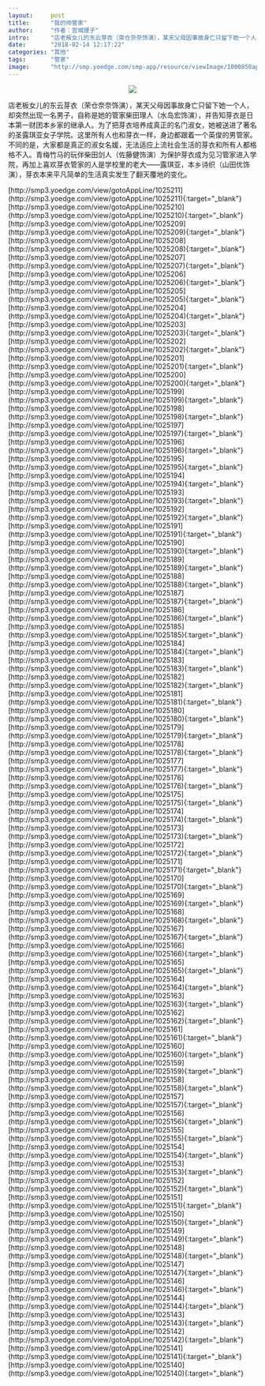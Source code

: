 ```yaml
---
layout:     post
title:      "我的帅管家"
author:     "作者：宫城理子"
intro:      "店老板女儿的东云芽衣（荣仓奈奈饰演），某天父母因事故身亡只留下她一个人，却突然出现一名男子，自称是她的管家柴田理人（水岛宏饰演），并告知芽衣是日本第一财团本乡家的继承人。为了把芽衣培养成真正的名门淑女，她被送进了著名的圣露琪亚女子学院。这里所有人也和芽衣一样，身边都跟着一个英俊的男管家。不同的是，大家都是真正的淑女名媛，无法适应上流社会生活的芽衣和所有人都格格不入。青梅竹马的玩伴柴田剑人（佐藤健饰演）为保护芽衣成为见习管家进入学院，再加上喜欢芽衣管家的人是学校里的老大——露琪亚，本乡诗织（山田优饰演），芽衣本来平凡简单的生活真实发生了翻天覆地的变化。"
date:       "2018-02-14 12:17:22"
categories: "其他"
tags:       "管家"
image:      "http://smp.yoedge.com/smp-app/resource/viewImage/1000850appline.png"
---
```

<div style="text-align: center">
<p><img src="http://smp.yoedge.com/smp-app/resource/viewImage/1000850appline.png"/></p>
</div>
<p class="post-meta">
<span>店老板女儿的东云芽衣（荣仓奈奈饰演），某天父母因事故身亡只留下她一个人，却突然出现一名男子，自称是她的管家柴田理人（水岛宏饰演），并告知芽衣是日本第一财团本乡家的继承人。为了把芽衣培养成真正的名门淑女，她被送进了著名的圣露琪亚女子学院。这里所有人也和芽衣一样，身边都跟着一个英俊的男管家。不同的是，大家都是真正的淑女名媛，无法适应上流社会生活的芽衣和所有人都格格不入。青梅竹马的玩伴柴田剑人（佐藤健饰演）为保护芽衣成为见习管家进入学院，再加上喜欢芽衣管家的人是学校里的老大——露琪亚，本乡诗织（山田优饰演），芽衣本来平凡简单的生活真实发生了翻天覆地的变化。</span>
</p>
[http://smp3.yoedge.com/view/gotoAppLine/1025211](http://smp3.yoedge.com/view/gotoAppLine/1025211){:target="_blank"}
[http://smp3.yoedge.com/view/gotoAppLine/1025210](http://smp3.yoedge.com/view/gotoAppLine/1025210){:target="_blank"}
[http://smp3.yoedge.com/view/gotoAppLine/1025209](http://smp3.yoedge.com/view/gotoAppLine/1025209){:target="_blank"}
[http://smp3.yoedge.com/view/gotoAppLine/1025208](http://smp3.yoedge.com/view/gotoAppLine/1025208){:target="_blank"}
[http://smp3.yoedge.com/view/gotoAppLine/1025207](http://smp3.yoedge.com/view/gotoAppLine/1025207){:target="_blank"}
[http://smp3.yoedge.com/view/gotoAppLine/1025206](http://smp3.yoedge.com/view/gotoAppLine/1025206){:target="_blank"}
[http://smp3.yoedge.com/view/gotoAppLine/1025205](http://smp3.yoedge.com/view/gotoAppLine/1025205){:target="_blank"}
[http://smp3.yoedge.com/view/gotoAppLine/1025204](http://smp3.yoedge.com/view/gotoAppLine/1025204){:target="_blank"}
[http://smp3.yoedge.com/view/gotoAppLine/1025203](http://smp3.yoedge.com/view/gotoAppLine/1025203){:target="_blank"}
[http://smp3.yoedge.com/view/gotoAppLine/1025202](http://smp3.yoedge.com/view/gotoAppLine/1025202){:target="_blank"}
[http://smp3.yoedge.com/view/gotoAppLine/1025201](http://smp3.yoedge.com/view/gotoAppLine/1025201){:target="_blank"}
[http://smp3.yoedge.com/view/gotoAppLine/1025200](http://smp3.yoedge.com/view/gotoAppLine/1025200){:target="_blank"}
[http://smp3.yoedge.com/view/gotoAppLine/1025199](http://smp3.yoedge.com/view/gotoAppLine/1025199){:target="_blank"}
[http://smp3.yoedge.com/view/gotoAppLine/1025198](http://smp3.yoedge.com/view/gotoAppLine/1025198){:target="_blank"}
[http://smp3.yoedge.com/view/gotoAppLine/1025197](http://smp3.yoedge.com/view/gotoAppLine/1025197){:target="_blank"}
[http://smp3.yoedge.com/view/gotoAppLine/1025196](http://smp3.yoedge.com/view/gotoAppLine/1025196){:target="_blank"}
[http://smp3.yoedge.com/view/gotoAppLine/1025195](http://smp3.yoedge.com/view/gotoAppLine/1025195){:target="_blank"}
[http://smp3.yoedge.com/view/gotoAppLine/1025194](http://smp3.yoedge.com/view/gotoAppLine/1025194){:target="_blank"}
[http://smp3.yoedge.com/view/gotoAppLine/1025193](http://smp3.yoedge.com/view/gotoAppLine/1025193){:target="_blank"}
[http://smp3.yoedge.com/view/gotoAppLine/1025192](http://smp3.yoedge.com/view/gotoAppLine/1025192){:target="_blank"}
[http://smp3.yoedge.com/view/gotoAppLine/1025191](http://smp3.yoedge.com/view/gotoAppLine/1025191){:target="_blank"}
[http://smp3.yoedge.com/view/gotoAppLine/1025190](http://smp3.yoedge.com/view/gotoAppLine/1025190){:target="_blank"}
[http://smp3.yoedge.com/view/gotoAppLine/1025189](http://smp3.yoedge.com/view/gotoAppLine/1025189){:target="_blank"}
[http://smp3.yoedge.com/view/gotoAppLine/1025188](http://smp3.yoedge.com/view/gotoAppLine/1025188){:target="_blank"}
[http://smp3.yoedge.com/view/gotoAppLine/1025187](http://smp3.yoedge.com/view/gotoAppLine/1025187){:target="_blank"}
[http://smp3.yoedge.com/view/gotoAppLine/1025186](http://smp3.yoedge.com/view/gotoAppLine/1025186){:target="_blank"}
[http://smp3.yoedge.com/view/gotoAppLine/1025185](http://smp3.yoedge.com/view/gotoAppLine/1025185){:target="_blank"}
[http://smp3.yoedge.com/view/gotoAppLine/1025184](http://smp3.yoedge.com/view/gotoAppLine/1025184){:target="_blank"}
[http://smp3.yoedge.com/view/gotoAppLine/1025183](http://smp3.yoedge.com/view/gotoAppLine/1025183){:target="_blank"}
[http://smp3.yoedge.com/view/gotoAppLine/1025182](http://smp3.yoedge.com/view/gotoAppLine/1025182){:target="_blank"}
[http://smp3.yoedge.com/view/gotoAppLine/1025181](http://smp3.yoedge.com/view/gotoAppLine/1025181){:target="_blank"}
[http://smp3.yoedge.com/view/gotoAppLine/1025180](http://smp3.yoedge.com/view/gotoAppLine/1025180){:target="_blank"}
[http://smp3.yoedge.com/view/gotoAppLine/1025179](http://smp3.yoedge.com/view/gotoAppLine/1025179){:target="_blank"}
[http://smp3.yoedge.com/view/gotoAppLine/1025178](http://smp3.yoedge.com/view/gotoAppLine/1025178){:target="_blank"}
[http://smp3.yoedge.com/view/gotoAppLine/1025177](http://smp3.yoedge.com/view/gotoAppLine/1025177){:target="_blank"}
[http://smp3.yoedge.com/view/gotoAppLine/1025176](http://smp3.yoedge.com/view/gotoAppLine/1025176){:target="_blank"}
[http://smp3.yoedge.com/view/gotoAppLine/1025175](http://smp3.yoedge.com/view/gotoAppLine/1025175){:target="_blank"}
[http://smp3.yoedge.com/view/gotoAppLine/1025174](http://smp3.yoedge.com/view/gotoAppLine/1025174){:target="_blank"}
[http://smp3.yoedge.com/view/gotoAppLine/1025173](http://smp3.yoedge.com/view/gotoAppLine/1025173){:target="_blank"}
[http://smp3.yoedge.com/view/gotoAppLine/1025172](http://smp3.yoedge.com/view/gotoAppLine/1025172){:target="_blank"}
[http://smp3.yoedge.com/view/gotoAppLine/1025171](http://smp3.yoedge.com/view/gotoAppLine/1025171){:target="_blank"}
[http://smp3.yoedge.com/view/gotoAppLine/1025170](http://smp3.yoedge.com/view/gotoAppLine/1025170){:target="_blank"}
[http://smp3.yoedge.com/view/gotoAppLine/1025169](http://smp3.yoedge.com/view/gotoAppLine/1025169){:target="_blank"}
[http://smp3.yoedge.com/view/gotoAppLine/1025168](http://smp3.yoedge.com/view/gotoAppLine/1025168){:target="_blank"}
[http://smp3.yoedge.com/view/gotoAppLine/1025167](http://smp3.yoedge.com/view/gotoAppLine/1025167){:target="_blank"}
[http://smp3.yoedge.com/view/gotoAppLine/1025166](http://smp3.yoedge.com/view/gotoAppLine/1025166){:target="_blank"}
[http://smp3.yoedge.com/view/gotoAppLine/1025165](http://smp3.yoedge.com/view/gotoAppLine/1025165){:target="_blank"}
[http://smp3.yoedge.com/view/gotoAppLine/1025164](http://smp3.yoedge.com/view/gotoAppLine/1025164){:target="_blank"}
[http://smp3.yoedge.com/view/gotoAppLine/1025163](http://smp3.yoedge.com/view/gotoAppLine/1025163){:target="_blank"}
[http://smp3.yoedge.com/view/gotoAppLine/1025162](http://smp3.yoedge.com/view/gotoAppLine/1025162){:target="_blank"}
[http://smp3.yoedge.com/view/gotoAppLine/1025161](http://smp3.yoedge.com/view/gotoAppLine/1025161){:target="_blank"}
[http://smp3.yoedge.com/view/gotoAppLine/1025160](http://smp3.yoedge.com/view/gotoAppLine/1025160){:target="_blank"}
[http://smp3.yoedge.com/view/gotoAppLine/1025159](http://smp3.yoedge.com/view/gotoAppLine/1025159){:target="_blank"}
[http://smp3.yoedge.com/view/gotoAppLine/1025158](http://smp3.yoedge.com/view/gotoAppLine/1025158){:target="_blank"}
[http://smp3.yoedge.com/view/gotoAppLine/1025157](http://smp3.yoedge.com/view/gotoAppLine/1025157){:target="_blank"}
[http://smp3.yoedge.com/view/gotoAppLine/1025156](http://smp3.yoedge.com/view/gotoAppLine/1025156){:target="_blank"}
[http://smp3.yoedge.com/view/gotoAppLine/1025155](http://smp3.yoedge.com/view/gotoAppLine/1025155){:target="_blank"}
[http://smp3.yoedge.com/view/gotoAppLine/1025154](http://smp3.yoedge.com/view/gotoAppLine/1025154){:target="_blank"}
[http://smp3.yoedge.com/view/gotoAppLine/1025153](http://smp3.yoedge.com/view/gotoAppLine/1025153){:target="_blank"}
[http://smp3.yoedge.com/view/gotoAppLine/1025152](http://smp3.yoedge.com/view/gotoAppLine/1025152){:target="_blank"}
[http://smp3.yoedge.com/view/gotoAppLine/1025151](http://smp3.yoedge.com/view/gotoAppLine/1025151){:target="_blank"}
[http://smp3.yoedge.com/view/gotoAppLine/1025150](http://smp3.yoedge.com/view/gotoAppLine/1025150){:target="_blank"}
[http://smp3.yoedge.com/view/gotoAppLine/1025149](http://smp3.yoedge.com/view/gotoAppLine/1025149){:target="_blank"}
[http://smp3.yoedge.com/view/gotoAppLine/1025148](http://smp3.yoedge.com/view/gotoAppLine/1025148){:target="_blank"}
[http://smp3.yoedge.com/view/gotoAppLine/1025147](http://smp3.yoedge.com/view/gotoAppLine/1025147){:target="_blank"}
[http://smp3.yoedge.com/view/gotoAppLine/1025146](http://smp3.yoedge.com/view/gotoAppLine/1025146){:target="_blank"}
[http://smp3.yoedge.com/view/gotoAppLine/1025144](http://smp3.yoedge.com/view/gotoAppLine/1025144){:target="_blank"}
[http://smp3.yoedge.com/view/gotoAppLine/1025143](http://smp3.yoedge.com/view/gotoAppLine/1025143){:target="_blank"}
[http://smp3.yoedge.com/view/gotoAppLine/1025142](http://smp3.yoedge.com/view/gotoAppLine/1025142){:target="_blank"}
[http://smp3.yoedge.com/view/gotoAppLine/1025141](http://smp3.yoedge.com/view/gotoAppLine/1025141){:target="_blank"}
[http://smp3.yoedge.com/view/gotoAppLine/1025140](http://smp3.yoedge.com/view/gotoAppLine/1025140){:target="_blank"}


